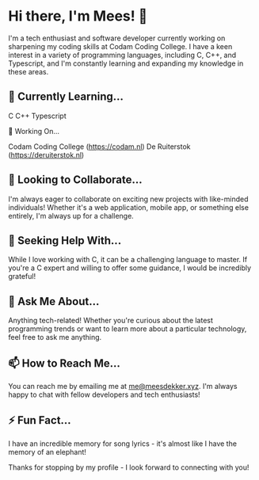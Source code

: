 # Hi there, I'm Mees! 👋

I'm a tech enthusiast and software developer currently working on sharpening my coding skills at Codam Coding College. I have a keen interest in a variety of programming languages, including C, C++, and Typescript, and I'm constantly learning and expanding my knowledge in these areas.

## 🌱 Currently Learning...

C
C++
Typescript

🔭 Working On...

Codam Coding College (https://codam.nl)
De Ruiterstok (https://deruiterstok.nl)

## 👯 Looking to Collaborate...

I'm always eager to collaborate on exciting new projects with like-minded individuals! Whether it's a web application, mobile app, or something else entirely, I'm always up for a challenge.

## 🤔 Seeking Help With...

While I love working with C, it can be a challenging language to master. If you're a C expert and willing to offer some guidance, I would be incredibly grateful!

## 💬 Ask Me About...

Anything tech-related! Whether you're curious about the latest programming trends or want to learn more about a particular technology, feel free to ask me anything.

## 📫 How to Reach Me...

You can reach me by emailing me at me@meesdekker.xyz. I'm always happy to chat with fellow developers and tech enthusiasts!

## ⚡ Fun Fact...

I have an incredible memory for song lyrics - it's almost like I have the memory of an elephant!

Thanks for stopping by my profile - I look forward to connecting with you!
